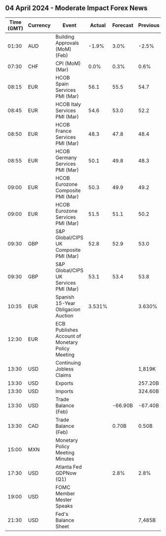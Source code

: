## 04 April 2024 - Moderate Impact Forex News

| Time (GMT) | Currency | Event | Actual | Forecast | Previous |
|------|----------|-------|--------|----------|----------|
| 01:30 | AUD | Building Approvals (MoM) (Feb) | -1.9% | 3.0% | -2.5% |
| 07:30 | CHF | CPI (MoM) (Mar) | 0.0% | 0.3% | 0.6% |
| 08:15 | EUR | HCOB Spain Services PMI (Mar) | 56.1 | 55.5 | 54.7 |
| 08:45 | EUR | HCOB Italy Services PMI (Mar) | 54.6 | 53.0 | 52.2 |
| 08:50 | EUR | HCOB France Services PMI (Mar) | 48.3 | 47.8 | 48.4 |
| 08:55 | EUR | HCOB Germany Services PMI (Mar) | 50.1 | 49.8 | 48.3 |
| 09:00 | EUR | HCOB Eurozone Composite PMI (Mar) | 50.3 | 49.9 | 49.2 |
| 09:00 | EUR | HCOB Eurozone Services PMI (Mar) | 51.5 | 51.1 | 50.2 |
| 09:30 | GBP | S&P Global/CIPS UK Composite PMI (Mar) | 52.8 | 52.9 | 53.0 |
| 09:30 | GBP | S&P Global/CIPS UK Services PMI (Mar) | 53.1 | 53.4 | 53.8 |
| 10:35 | EUR | Spanish 15-Year Obligacion Auction | 3.531% |  | 3.630% |
| 12:30 | EUR | ECB Publishes Account of Monetary Policy Meeting |  |  |  |
| 13:30 | USD | Continuing Jobless Claims |  |  | 1,819K |
| 13:30 | USD | Exports |  |  | 257.20B |
| 13:30 | USD | Imports |  |  | 324.60B |
| 13:30 | USD | Trade Balance (Feb) |  | -66.90B | -67.40B |
| 13:30 | CAD | Trade Balance (Feb) |  | 0.70B | 0.50B |
| 15:00 | MXN | Monetary Policy Meeting Minutes |  |  |  |
| 17:30 | USD | Atlanta Fed GDPNow (Q1) |  | 2.8% | 2.8% |
| 19:00 | USD | FOMC Member Mester Speaks |  |  |  |
| 21:30 | USD | Fed's Balance Sheet |  |  | 7,485B |
